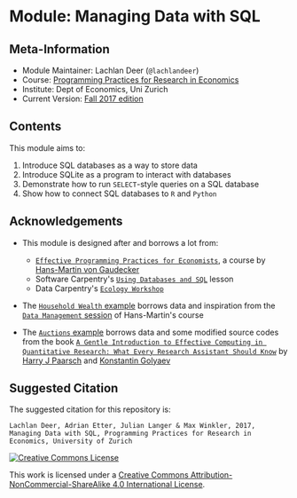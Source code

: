 # Module: Managing Data with SQL


## Meta-Information

*   Module Maintainer: Lachlan Deer (`@lachlandeer`)
*   Course: [Programming Practices for Research in Economics](https://github.com/pp4rs)
*   Institute: Dept of Economics, Uni Zurich
*   Current Version: [Fall 2017 edition](https://pp4rs.github.io/2017-uzh)

## Contents

This module aims to:

1.  Introduce SQL databases as a way to store data
2.  Introduce SQLite as a program to interact with databases
3.  Demonstrate how to run `SELECT`-style queries on a SQL database
4.  Show how to connect SQL databases to `R` and `Python`

## Acknowledgements

*   This module is designed after and borrows a lot from:
    *   [`Effective Programming Practices for Economists`](http://wiwi.uni-bonn.de/gaudecker/teaching/prog_econ_slides.html#prog-econ-slides), a course by [Hans-Martin von Gaudecker](http://wiwi.uni-bonn.de/gaudecker/index.html)
    *   Software Carpentry's [`Using Databases and SQL`](http://swcarpentry.github.io/sql-novice-survey/) lesson
    *   Data Carpentry's [`Ecology Workshop`](http://www.datacarpentry.org/lessons/)

*   The [`Household Wealth` example](./examples-householdWealth/) borrows data and inspiration from the [`Data Management` session](http://www.wiwi.uni-bonn.de/gaudecker/teaching/prog_econ/2016/16_data_management.pdf) of Hans-Martin's course
*   The [`Auctions` example](./examples-householdWealth/) borrows data and some modified source codes from the book [`A Gentle Introduction to Effective Computing in Quantitative Research: What Every Research Assistant Should Know`](https://mitpress.mit.edu/books/gentle-introduction-effective-computing-quantitative-research) by [Harry J Paarsch](https://sites.google.com/site/hjpaarsch/) and [Konstantin Golyaev](http://www.kgolyaev.com/blog)

## Suggested Citation

The suggested citation for this repository is:

```
Lachlan Deer, Adrian Etter, Julian Langer & Max Winkler, 2017, Managing Data with SQL, Programming Practices for Research in Economics, University of Zurich
```

<a rel="license" href="http://creativecommons.org/licenses/by-nc-sa/4.0/"><img alt="Creative Commons License" style="border-width:0" src="https://i.creativecommons.org/l/by-nc-sa/4.0/88x31.png" /></a><br />

This work is licensed under a <a rel="license" href="http://creativecommons.org/licenses/by-nc-sa/4.0/">Creative Commons Attribution-NonCommercial-ShareAlike 4.0 International License</a>.
